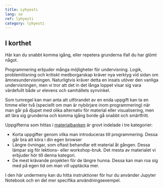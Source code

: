 ```yaml
---
title: Lyhyesti
lang: se
ref: lyhyesti
category: lyhyesti
---
```


## I korthet

Här kan du snabbt komma igång, eller repetera grunderna ifall du har glömt något.

Programmering erbjuder många möjligheter för undervisning. Logik, problemlösning och kritiskt medborgarskap kräver nya verktyg vid sidan om ämnesundervisningen. Naturligtvis kräver detta en insats utöver den vanliga undervisningen, men vi tror att det in det långa loppet visar sig vara värdefullt både ur elevens och samhällets synvinkel.

Som tumregel kan man anta att utförandet av en enda uppgift kan ta en timme eller två (speciellt om man är nybörjare inom programmering) när man går på djupet med olika alternativ för material eller visualisering, men att lära sig grunderna och komma igång borde gå snabbt och smärtfritt. 


Uppgifterna som hittas i [materialbanken](https://github.com/cms-opendata-education/cms-jupyter-materials-finnish) är grovt indelade i tre kategorier:
- Korta uppgifter genom vilka man introduceras till programmering. Dessa går bra att köra i din egen browser
- Längre övningar, som oftast behandlar ett material åt gången. Dessa lämpar sig för lektions- eller workshop-bruk. Det mesta av materialet vi erbjuder hör till denna kategori.
- De mest krävande projekten för de längre hunna. Dessa kan man roa sig med på egen tid om man vill upptäcka mer.

I den här undermeny kan du hitta instruktioner för hur du använder Jupyter Notebook och en del mer specifika användningsexempel.
